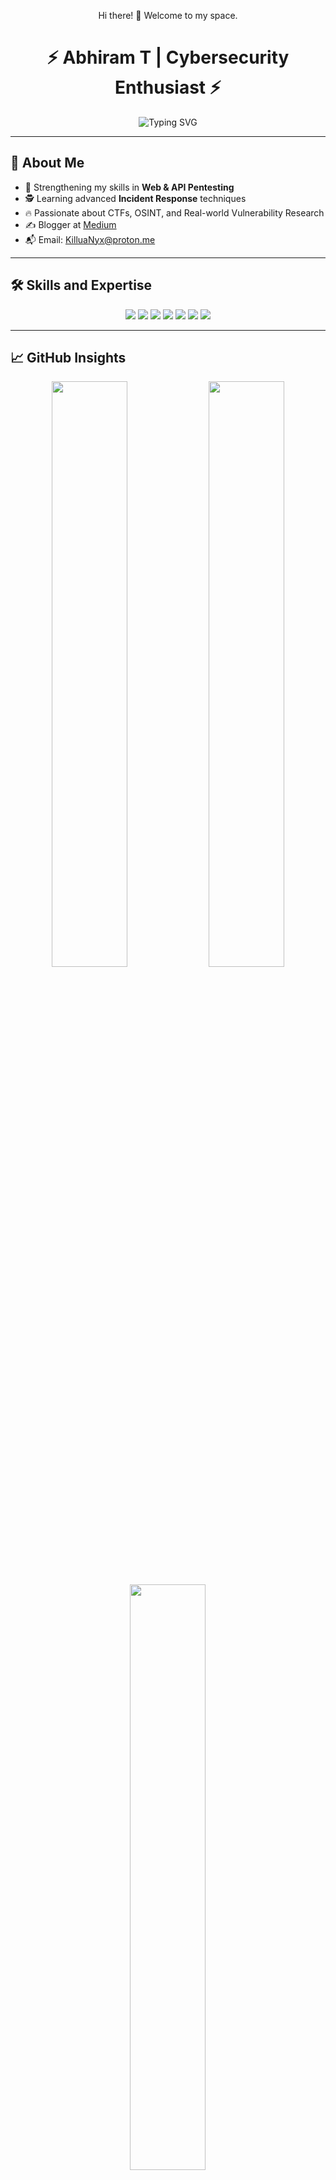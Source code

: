 <p align="center">Hi there! 👋 Welcome to my space.</p>

<h1 align="center">⚡ Abhiram T | Cybersecurity Enthusiast ⚡</h1>

<div align="center">
  <img src="https://readme-typing-svg.demolab.com?font=Fira+Code&size=22&duration=3000&pause=1000&color=22F700&center=true&vCenter=true&width=500&lines=Breaking+Systems+to+Secure+Them;API+%7C+Web+Pentester;Offensive+Security+Learner;Always+Learning+%E2%9C%85" alt="Typing SVG" /> 
</div>

---

## 🚀 About Me

- 🚀 Strengthening my skills in **Web & API Pentesting** 
- 🕵️ Learning advanced **Incident Response** techniques
- 🔥 Passionate about CTFs, OSINT, and Real-world Vulnerability Research
- ✍️ Blogger at [Medium](https://medium.com/@killuaX)
- 📬 Email: [KilluaNyx@proton.me](mailto:KilluaNyx@proton.me)
---

## 🛠️ Skills and Expertise

<p align="center">
  <img src="https://img.shields.io/badge/Burp_Suite-orange?style=for-the-badge&logo=burpsuite&logoColor=white"/>
  <img src="https://img.shields.io/badge/Nessus-blue?style=for-the-badge&logo=tenable&logoColor=white"/>
  <img src="https://img.shields.io/badge/ELK_Stack-yellow?style=for-the-badge&logo=elastic-stack&logoColor=white"/>
  <img src="https://img.shields.io/badge/Nmap-green?style=for-the-badge&logo=nmap&logoColor=white"/>
  <img src="https://img.shields.io/badge/MobSF-FFA500?style=for-the-badge&logo=mobsf&logoColor=white"/>
  <img src="https://img.shields.io/badge/Python-3776AB?style=for-the-badge&logo=python&logoColor=white"/>
  <img src="https://img.shields.io/badge/Linux-000000?style=for-the-badge&logo=linux&logoColor=white"/>
</p>

---

## 📈 GitHub Insights

<p align="center">
  <img src="https://github-readme-stats.vercel.app/api?username=AbhiramT21&theme=vision-friendly-dark&show_icons=true&bg_color=0d1117&hide_border=true" width="49%"/>
  <img src="https://streak-stats.demolab.com?user=AbhiramT21&theme=vision-friendly-dark&hide_border=true&background=0d1117" width="49%"/>
</p>

<p align="center">
  <img src="https://github-readme-stats.vercel.app/api/top-langs/?username=AbhiramT21&layout=compact&theme=vision-friendly-dark&bg_color=0d1117&hide_border=true" width="49%"/>
</p>

---

## 🌐 Find Me

<p align="center">
  <a href="https://linkedin.com/in/abhiramt21"><img src="https://img.shields.io/badge/LinkedIn-0A66C2?style=for-the-badge&logo=linkedin&logoColor=white"/></a>
  <a href="https://github.com/AbhiramT21"><img src="https://img.shields.io/badge/GitHub-171515?style=for-the-badge&logo=github&logoColor=white"/></a>
  <a href="https://medium.com/@killuaX"><img src="https://img.shields.io/badge/Medium-12100E?style=for-the-badge&logo=medium&logoColor=white"/></a>
</p>

---

<h2 align="center">👀 Visitor Counter</h2>

<p align="center">
  <img src="https://komarev.com/ghpvc/?username=AbhiramT21&label=Profile%20views&color=22F700&style=flat-square" alt="AbhiramT21 Visitor Badge"/>
</p>


---

<p align="center">
  <b><i>"Building walls, breaking limits — in security and in life."</i></b> 
</p>
